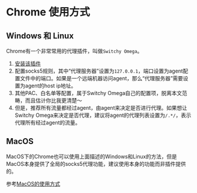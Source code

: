 # Chrome 使用方式

## Windows 和 Linux

Chrome有一个非常常用的代理插件，叫做`Switchy Omega`。

1. [安装该插件](https://chrome.google.com/webstore/detail/padekgcemlokbadohgkifijomclgjgif)
2. 配置socks5规则，其中“代理服务器”设置为`127.0.0.1`，端口设置为agent配置文件中的端口。如果是一个远端机器访问agent，那么“代理服务器”需要设置为agent的host ip地址。
3. 其他PAC、白名单等配置，属于Switchy Omega自己的配置项，脱离本文范畴，而且估计你比我更清楚～
4. 但是，推荐所有流量都经过agent，由agent来决定是否进行代理。如果想让Switchy Omega来决定是否代理，建议将agent的代理列表设置为`/.*/`，表示代理所有经过agent的流量。

## MacOS

MacOS下的Chrome也可以使用上面描述的Windows和Linux的方法，但是MacOS本身提供了全局的socks5代理功能，建议使用本身的功能而非插件提供的。

参考[MacOS的使用方式](https://github.com/asdltqlawsl/anti-gfw-websocks-doc/blob/master/docs/MacOS%E7%9A%84%E4%BD%BF%E7%94%A8%E6%96%B9%E5%BC%8F.md)
